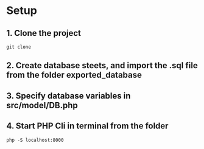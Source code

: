 # Setup

## 1. Clone the project

`git clone`

## 2. Create database steets, and import the .sql file from the folder exported_database

## 3. Specify database variables in src/model/DB.php

## 4. Start PHP Cli in terminal from the folder

`php -S localhost:8000`
